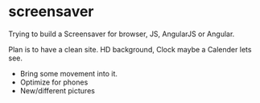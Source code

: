 # screensaver
Trying to build a Screensaver for browser, JS, AngularJS or Angular.

Plan is to have a clean site. HD background, Clock maybe a Calender lets see. 


<ul>
<li>Bring some movement into it.</li>
<li>Optimize for phones</li>
<li>New/different pictures</li>
</ul>
